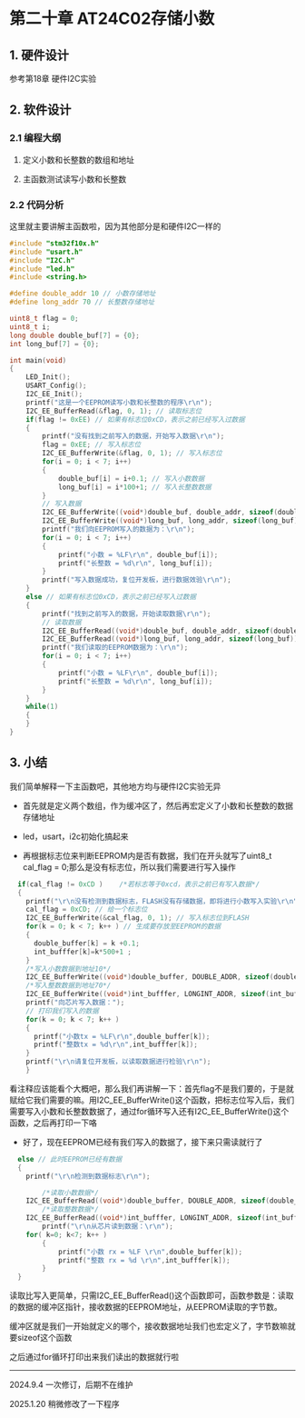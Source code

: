 # 第二十章 AT24C02存储小数

## 1. 硬件设计

参考第18章 硬件I2C实验

## 2. 软件设计

### 2.1 编程大纲

1. 定义小数和长整数的数组和地址

2. 主函数测试读写小数和长整数

### 2.2 代码分析

这里就主要讲解主函数啦，因为其他部分是和硬件I2C一样的

```c
#include "stm32f10x.h"
#include "usart.h"
#include "I2C.h"
#include "led.h"
#include <string.h>

#define double_addr 10 // 小数存储地址
#define long_addr 70 // 长整数存储地址

uint8_t flag = 0;
uint8_t i;
long double double_buf[7] = {0};
int long_buf[7] = {0};

int main(void)
{
	LED_Init();
	USART_Config();
	I2C_EE_Init();
	printf("这是一个EEPROM读写小数和长整数的程序\r\n");
	I2C_EE_BufferRead(&flag, 0, 1); // 读取标志位
	if(flag != 0xEE) // 如果有标志位0xCD，表示之前已经写入过数据
	{
		printf("没有找到之前写入的数据，开始写入数据\r\n");
		flag = 0xEE; // 写入标志位
		I2C_EE_BufferWrite(&flag, 0, 1); // 写入标志位
		for(i = 0; i < 7; i++)
		{
			double_buf[i] = i+0.1; // 写入小数数据
			long_buf[i] = i*100+1; // 写入长整数数据
		}
		// 写入数据
		I2C_EE_BufferWrite((void*)double_buf, double_addr, sizeof(double_buf));
		I2C_EE_BufferWrite((void*)long_buf, long_addr, sizeof(long_buf));
		printf("我们向EEPROM写入的数据为：\r\n");
		for(i = 0; i < 7; i++)
		{
			printf("小数 = %LF\r\n", double_buf[i]);
			printf("长整数 = %d\r\n", long_buf[i]);
		}
		printf("写入数据成功，复位开发板，进行数据效验\r\n");
	}
	else // 如果有标志位0xCD，表示之前已经写入过数据
	{
		printf("找到之前写入的数据，开始读取数据\r\n");
		// 读取数据
		I2C_EE_BufferRead((void*)double_buf, double_addr, sizeof(double_buf));
		I2C_EE_BufferRead((void*)long_buf, long_addr, sizeof(long_buf));
		printf("我们读取的EEPROM数据为：\r\n");
		for(i = 0; i < 7; i++)
		{
			printf("小数 = %LF\r\n", double_buf[i]);
			printf("长整数 = %d\r\n", long_buf[i]);
		}
	}
	while(1)
	{
	}
}

```

## 3. 小结

我们简单解释一下主函数吧，其他地方均与硬件I2C实验无异

- 首先就是定义两个数组，作为缓冲区了，然后再宏定义了小数和长整数的数据存储地址

- led，usart，i2c初始化搞起来

- 再根据标志位来判断EEPROM内是否有数据，我们在开头就写了uint8_t cal_flag = 0;那么是没有标志位，所以我们需要进行写入操作

```c
  if(cal_flag != 0xCD )    /*若标志等于0xcd，表示之前已有写入数据*/
  {      
    printf("\r\n没有检测到数据标志，FLASH没有存储数据，即将进行小数写入实验\r\n");
    cal_flag = 0xCD; // 给一个标志位
    I2C_EE_BufferWrite(&cal_flag, 0, 1); // 写入标志位到FLASH 
    for(k = 0; k < 7; k++ ) // 生成要存放至EEPROM的数据
    {
      double_buffer[k] = k +0.1;
      int_bufffer[k]=k*500+1 ;
    }
    /*写入小数数据到地址10*/
    I2C_EE_BufferWrite((void*)double_buffer, DOUBLE_ADDR, sizeof(double_buffer));
    /*写入整数数据到地址70*/
    I2C_EE_BufferWrite((void*)int_bufffer, LONGINT_ADDR, sizeof(int_bufffer));
    printf("向芯片写入数据：");
    // 打印我们写入的数据
    for(k = 0; k < 7; k++ )
    {
      printf("小数tx = %LF\r\n",double_buffer[k]);
      printf("整数tx = %d\r\n",int_bufffer[k]);
    }
    printf("\r\n请复位开发板，以读取数据进行检验\r\n");      
    }  
```

看注释应该能看个大概吧，那么我们再讲解一下：首先flag不是我们要的，于是就赋给它我们需要的嘛。用I2C_EE_BufferWrite()这个函数，把标志位写入后，我们需要写入小数和长整数数据了，通过for循环写入还有I2C_EE_BufferWrite()这个函数，之后再打印一下咯

- 好了，现在EEPROM已经有我们写入的数据了，接下来只需读就行了

```c
  else // 此时EEPROM已经有数据
  {      
    printf("\r\n检测到数据标志\r\n");

        /*读取小数数据*/
    I2C_EE_BufferRead((void*)double_buffer, DOUBLE_ADDR, sizeof(double_buffer));
        /*读取整数数据*/
    I2C_EE_BufferRead((void*)int_bufffer, LONGINT_ADDR, sizeof(int_bufffer));
        printf("\r\n从芯片读到数据：\r\n");            
    for( k=0; k<7; k++ )
        {
            printf("小数 rx = %LF \r\n",double_buffer[k]);
            printf("整数 rx = %d \r\n",int_bufffer[k]);                
        }
  }   
```

读取比写入更简单，只需I2C_EE_BufferRead()这个函数即可，函数参数是：读取的数据的缓冲区指针，接收数据的EEPROM地址，从EEPROM读取的字节数。

缓冲区就是我们一开始就定义的哪个，接收数据地址我们也宏定义了，字节数嘛就要sizeof这个函数

之后通过for循环打印出来我们读出的数据就行啦

---

2024.9.4 一次修订，后期不在维护

2025.1.20 稍微修改了一下程序
